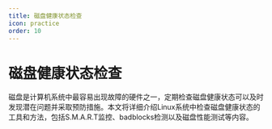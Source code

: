 ```yaml
---
title: 磁盘健康状态检查
icon: practice
order: 10
---
```


# 磁盘健康状态检查

磁盘是计算机系统中最容易出现故障的硬件之一，定期检查磁盘健康状态可以及时发现潜在问题并采取预防措施。本文将详细介绍Linux系统中检查磁盘健康状态的工具和方法，包括S.M.A.R.T监控、badblocks检测以及磁盘性能测试等内容。

